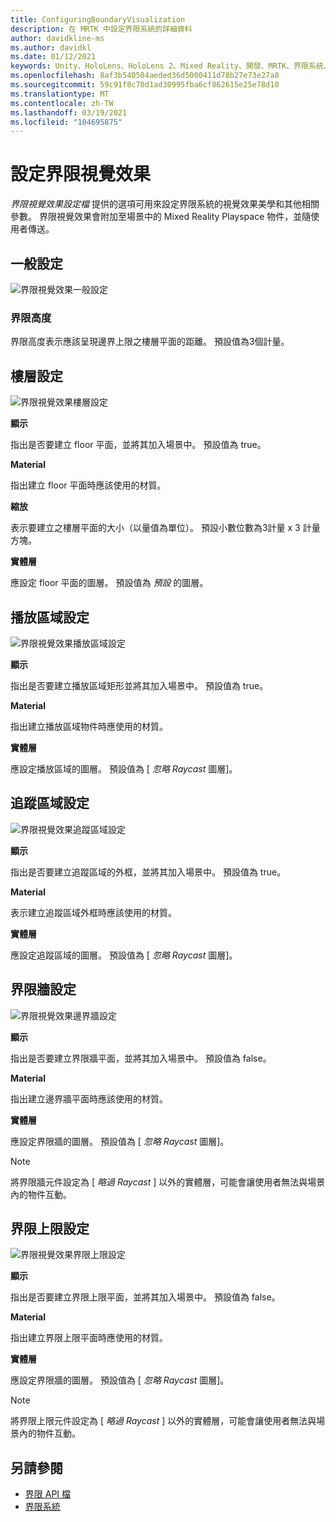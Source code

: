 ```yaml
---
title: ConfiguringBoundaryVisualization
description: 在 MRTK 中設定界限系統的詳細資料
author: davidkline-ms
ms.author: davidkl
ms.date: 01/12/2021
keywords: Unity、HoloLens、HoloLens 2、Mixed Reality、開發、MRTK、界限系統、
ms.openlocfilehash: 8af3b540504aeded36d5000411d78b27e73e27a8
ms.sourcegitcommit: 59c91f8c70d1ad30995fba6cf862615e25e78d10
ms.translationtype: MT
ms.contentlocale: zh-TW
ms.lasthandoff: 03/19/2021
ms.locfileid: "104695875"
---
```

# <a name="configuring-the-boundary-visualization"></a>設定界限視覺效果

*界限視覺效果設定檔* 提供的選項可用來設定界限系統的視覺效果美學和其他相關參數。 界限視覺效果會附加至場景中的 Mixed Reality Playspace 物件，並隨使用者傳送。

## <a name="general-settings"></a>一般設定

![界限視覺效果一般設定](../images/boundary/BoundaryVisualizationGeneralSettings.png)

### <a name="boundary-height"></a>界限高度

界限高度表示應該呈現邊界上限之樓層平面的距離。 預設值為3個計量。

## <a name="floor-settings"></a>樓層設定

![界限視覺效果樓層設定](../images/boundary/BoundaryVisualizationFloorSettings.png)

**顯示**

指出是否要建立 floor 平面，並將其加入場景中。 預設值為 true。

**Material**

指出建立 floor 平面時應該使用的材質。

**縮放**

表示要建立之樓層平面的大小（以量值為單位）。 預設小數位數為3計量 x 3 計量方塊。

**實體層**

應設定 floor 平面的圖層。 預設值為 *預設* 的圖層。

## <a name="play-area-settings"></a>播放區域設定

![界限視覺效果播放區域設定](../images/boundary/BoundaryVisualizationPlayAreaSettings.png)

**顯示**

指出是否要建立播放區域矩形並將其加入場景中。 預設值為 true。

**Material**

指出建立播放區域物件時應使用的材質。

**實體層**

應設定播放區域的圖層。 預設值為 [ *忽略 Raycast* 圖層]。

## <a name="tracked-area-settings"></a>追蹤區域設定

![界限視覺效果追蹤區域設定](../images/boundary/BoundaryVisualizationTrackedAreaSettings.png)

**顯示**

指出是否要建立追蹤區域的外框，並將其加入場景中。 預設值為 true。

**Material**

表示建立追蹤區域外框時應該使用的材質。

**實體層**

應設定追蹤區域的圖層。 預設值為 [ *忽略 Raycast* 圖層]。

## <a name="boundary-wall-settings"></a>界限牆設定

![界限視覺效果邊界牆設定](../images/boundary/BoundaryVisualizationWallSettings.png)

**顯示**

指出是否要建立界限牆平面，並將其加入場景中。 預設值為 false。

**Material**

指出建立邊界牆平面時應該使用的材質。

**實體層**

應設定界限牆的圖層。 預設值為 [ *忽略 Raycast* 圖層]。

> [!NOTE]
> 將界限牆元件設定為 [ *略過 Raycast* ] 以外的實體層，可能會讓使用者無法與場景內的物件互動。

## <a name="boundary-ceiling-settings"></a>界限上限設定

![界限視覺效果界限上限設定](../images/boundary/BoundaryVisualizationCeilingSettings.png)

**顯示**

指出是否要建立界限上限平面，並將其加入場景中。 預設值為 false。

**Material**

指出建立界限上限平面時應使用的材質。

**實體層**

應設定界限牆的圖層。 預設值為 [ *忽略 Raycast* 圖層]。

> [!NOTE]
> 將界限上限元件設定為 [ *略過 Raycast* ] 以外的實體層，可能會讓使用者無法與場景內的物件互動。

## <a name="see-also"></a>另請參閱

- [界限 API 檔](xref:Microsoft.MixedReality.Toolkit.Boundary)
- [界限系統](BoundarySystemGettingStarted.md)
